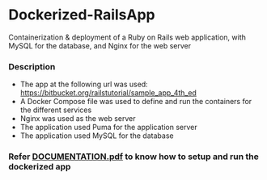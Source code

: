 # Dockerized-RailsApp
Containerization &amp; deployment of a Ruby on Rails web application, with MySQL for the database, and Nginx for the web server

### Description  
* The app at the following url was used: https://bitbucket.org/railstutorial/sample_app_4th_ed  
* A Docker Compose file was used to define and run the containers for the different services 
* Nginx was used as the web server
* The application used Puma for the application server
* The application used MySQL for the database

### Refer [DOCUMENTATION.pdf](DOCUMENTATION.pdf) to know how to setup and run the dockerized app
